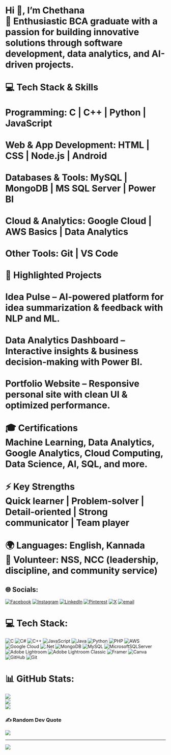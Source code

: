 # Hi 👋, I’m Chethana<br>🚀 Enthusiastic BCA graduate with a passion for building innovative solutions through software development, data analytics, and AI-driven projects.<br><br>💻 Tech Stack & Skills<br><br>Programming: C | C++ | Python | JavaScript<br><br>Web & App Development: HTML | CSS | Node.js | Android<br><br>Databases & Tools: MySQL | MongoDB | MS SQL Server | Power BI<br><br>Cloud & Analytics: Google Cloud | AWS Basics | Data Analytics<br><br>Other Tools: Git | VS Code<br><br>📌 Highlighted Projects<br><br>Idea Pulse – AI-powered platform for idea summarization & feedback with NLP and ML.<br><br>Data Analytics Dashboard – Interactive insights & business decision-making with Power BI.<br><br>Portfolio Website – Responsive personal site with clean UI & optimized performance.<br><br>🎓 Certifications<br>Machine Learning, Data Analytics, Google Analytics, Cloud Computing, Data Science, AI, SQL, and more.<br><br>⚡ Key Strengths<br>Quick learner | Problem-solver | Detail-oriented | Strong communicator | Team player<br><br>🌍 Languages: English, Kannada<br>🤝 Volunteer: NSS, NCC (leadership, discipline, and community service)


## 🌐 Socials:
[![Facebook](https://img.shields.io/badge/Facebook-%231877F2.svg?logo=Facebook&logoColor=white)](https://facebook.com/https://www.facebook.com/chethan.poojary.963871) [![Instagram](https://img.shields.io/badge/Instagram-%23E4405F.svg?logo=Instagram&logoColor=white)](https://instagram.com/@_chakravarthi_in_poojary_) [![LinkedIn](https://img.shields.io/badge/LinkedIn-%230077B5.svg?logo=linkedin&logoColor=white)](https://linkedin.com/in/https://www.linkedin.com/in/chethan-poojary-32a30a341) [![Pinterest](https://img.shields.io/badge/Pinterest-%23E60023.svg?logo=Pinterest&logoColor=white)](https://pinterest.com/chetua143) [![X](https://img.shields.io/badge/X-black.svg?logo=X&logoColor=white)](https://x.com/@Chethan_P_dev) [![email](https://img.shields.io/badge/Email-D14836?logo=gmail&logoColor=white)](mailto:chetua143@gmail.com) 

# 💻 Tech Stack:
![C](https://img.shields.io/badge/c-%2300599C.svg?style=plastic&logo=c&logoColor=white) ![C#](https://img.shields.io/badge/c%23-%23239120.svg?style=plastic&logo=csharp&logoColor=white) ![C++](https://img.shields.io/badge/c++-%2300599C.svg?style=plastic&logo=c%2B%2B&logoColor=white) ![JavaScript](https://img.shields.io/badge/javascript-%23323330.svg?style=plastic&logo=javascript&logoColor=%23F7DF1E) ![Java](https://img.shields.io/badge/java-%23ED8B00.svg?style=plastic&logo=openjdk&logoColor=white) ![Python](https://img.shields.io/badge/python-3670A0?style=plastic&logo=python&logoColor=ffdd54) ![PHP](https://img.shields.io/badge/php-%23777BB4.svg?style=plastic&logo=php&logoColor=white) ![AWS](https://img.shields.io/badge/AWS-%23FF9900.svg?style=plastic&logo=amazon-aws&logoColor=white) ![Google Cloud](https://img.shields.io/badge/GoogleCloud-%234285F4.svg?style=plastic&logo=google-cloud&logoColor=white) ![.Net](https://img.shields.io/badge/.NET-5C2D91?style=plastic&logo=.net&logoColor=white) ![MongoDB](https://img.shields.io/badge/MongoDB-%234ea94b.svg?style=plastic&logo=mongodb&logoColor=white) ![MySQL](https://img.shields.io/badge/mysql-4479A1.svg?style=plastic&logo=mysql&logoColor=white) ![MicrosoftSQLServer](https://img.shields.io/badge/Microsoft%20SQL%20Server-CC2927?style=plastic&logo=microsoft%20sql%20server&logoColor=white) ![Adobe Lightroom](https://img.shields.io/badge/Adobe%20Lightroom-31A8FF.svg?style=plastic&logo=Adobe%20Lightroom&logoColor=white) ![Adobe Lightroom Classic](https://img.shields.io/badge/Adobe%20Lightroom%20Classic-31A8FF.svg?style=plastic&logo=Adobe%20Lightroom%20Classic&logoColor=white) ![Framer](https://img.shields.io/badge/Framer-black?style=plastic&logo=framer&logoColor=blue) ![Canva](https://img.shields.io/badge/Canva-%2300C4CC.svg?style=plastic&logo=Canva&logoColor=white) ![GitHub](https://img.shields.io/badge/github-%23121011.svg?style=plastic&logo=github&logoColor=white) ![Git](https://img.shields.io/badge/git-%23F05033.svg?style=plastic&logo=git&logoColor=white)
# 📊 GitHub Stats:
![](https://github-readme-stats.vercel.app/api?username=ChethanaP-dev&theme=holi&hide_border=true&include_all_commits=false&count_private=true)<br/>
![](https://nirzak-streak-stats.vercel.app/?user=ChethanaP-dev&theme=holi&hide_border=true)<br/>
![](https://github-readme-stats.vercel.app/api/top-langs/?username=ChethanaP-dev&theme=holi&hide_border=true&include_all_commits=false&count_private=true&layout=compact)

### ✍️ Random Dev Quote
![](https://quotes-github-readme.vercel.app/api?type=horizontal&theme=dark)

---
[![](https://visitcount.itsvg.in/api?id=ChethanaP-dev&icon=10&color=12)](https://visitcount.itsvg.in)
